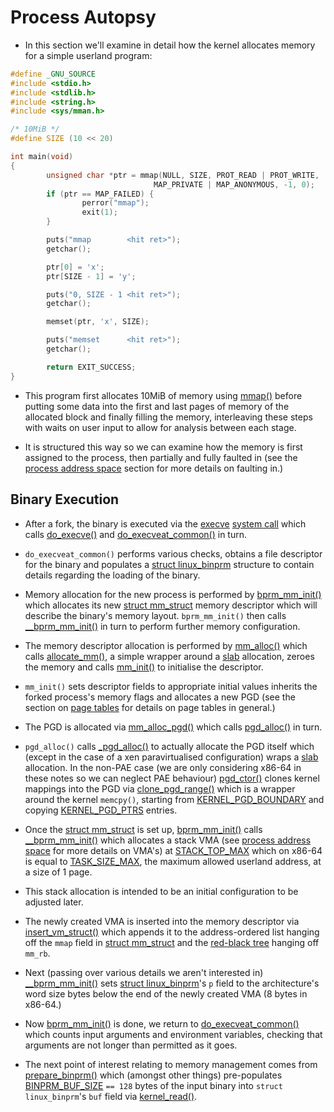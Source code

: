 # Process Autopsy

* In this section we'll examine in detail how the kernel allocates memory for a
  simple userland program:

```c
#define _GNU_SOURCE
#include <stdio.h>
#include <stdlib.h>
#include <string.h>
#include <sys/mman.h>

/* 10MiB */
#define SIZE (10 << 20)

int main(void)
{
        unsigned char *ptr = mmap(NULL, SIZE, PROT_READ | PROT_WRITE,
                                MAP_PRIVATE | MAP_ANONYMOUS, -1, 0);
        if (ptr == MAP_FAILED) {
                perror("mmap");
                exit(1);
        }

        puts("mmap        <hit ret>");
        getchar();

        ptr[0] = 'x';
        ptr[SIZE - 1] = 'y';

        puts("0, SIZE - 1 <hit ret>");
        getchar();

        memset(ptr, 'x', SIZE);

        puts("memset      <hit ret>");
        getchar();

        return EXIT_SUCCESS;
}
```

* This program first allocates 10MiB of memory using [mmap()][mmap] before
  putting some data into the first and last pages of memory of the allocated
  block and finally filling the memory, interleaving these steps with waits on
  user input to allow for analysis between each stage.

* It is structured this way so we can examine how the memory is first assigned
  to the process, then partially and fully faulted in (see the
  [process address space][process] section for more details on faulting in.)

## Binary Execution

* After a fork, the binary is executed via the [execve][execve]
  [system call][execve-syscall] which calls [do_execve()][do_execve] and
  [do_execveat_common()][do_execveat_common] in turn.

* `do_execveat_common()` performs various checks, obtains a file descriptor for
  the binary and populates a [struct linux_binprm][linux_binprm] structure to
  contain details regarding the loading of the binary.

* Memory allocation for the new process is performed by
  [bprm_mm_init()][bprm_mm_init] which allocates its new
  [struct mm_struct][mm_struct] memory descriptor which will describe the
  binary's memory layout. `bprm_mm_init()` then calls
  [__bprm_mm_init()][__bprm_mm_init] in turn to perform further memory
  configuration.

* The memory descriptor allocation is performed by [mm_alloc()][mm_alloc] which
  calls [allocate_mm()][allocate_mm], a simple wrapper around a [slab][slab]
  allocation, zeroes the memory and calls [mm_init()][mm_init] to initialise the
  descriptor.

* `mm_init()` sets descriptor fields to appropriate initial values inherits the
  forked process's memory flags and allocates a new PGD (see the section on
  [page tables][page-tables] for details on page tables in general.)

* The PGD is allocated via [mm_alloc_pgd()][mm_alloc_pgd] which calls
  [pgd_alloc()][pgd_alloc] in turn.

* `pgd_alloc()` calls [_pgd_alloc()][_pgd_alloc] to actually allocate the PGD
  itself which (except in the case of a xen paravirtualised configuration) wraps
  a [slab][slab] allocation. In the non-PAE case (we are only considering x86-64
  in these notes so we can neglect PAE behaviour) [pgd_ctor()][pgd_ctor] clones
  kernel mappings into the PGD via [clone_pgd_range()][clone_pgd_range] which is
  a wrapper around the kernel `memcpy()`, starting from
  [KERNEL_PGD_BOUNDARY][KERNEL_PGD_BOUNDARY] and copying
  [KERNEL_PGD_PTRS][KERNEL_PGD_PTRS] entries.

* Once the [struct mm_struct][mm_struct] is set up,
  [bprm_mm_init()][bprm_mm_init] calls [__bprm_mm_init()][__bprm_mm_init] which
  allocates a stack VMA (see [process address space][process] for more details
  on VMA's) at [STACK_TOP_MAX][STACK_TOP_MAX] which on x86-64 is equal to
  [TASK_SIZE_MAX][TASK_SIZE_MAX], the maximum allowed userland address, at a
  size of 1 page.

* This stack allocation is intended to be an initial configuration to be
  adjusted later.

* The newly created VMA is inserted into the memory descriptor via
  [insert_vm_struct()][insert_vm_struct] which appends it to the address-ordered
  list hanging off the `mmap` field in [struct mm_struct][mm_struct] and the
  [red-black tree][red-black-tree] hanging off `mm_rb`.

* Next (passing over various details we aren't interested in)
  [__bprm_mm_init()][__bprm_mm_init] sets [struct linux_binprm][linux_binprm]'s
  `p` field to the architecture's word size bytes below the end of the newly
  created VMA (8 bytes in x86-64.)

* Now [bprm_mm_init()][bprm_mm_init] is done, we return to
  [do_execveat_common()][do_execveat_common] which counts input arguments and
  environment variables, checking that arguments are not longer than permitted
  as it goes.

* The next point of interest relating to memory management comes from
  [prepare_binprm()][prepare_binprm] which (amongst other things) pre-populates
  [BINPRM_BUF_SIZE][BINPRM_BUF_SIZE] `== 128` bytes of the input binary into
  `struct linux_binprm`'s `buf` field via [kernel_read()][kernel_read].

[BINPRM_BUF_SIZE]:https://github.com/torvalds/linux/blob/v4.6/include/uapi/linux/binfmts.h#L18
[KERNEL_PGD_BOUNDARY]:https://github.com/torvalds/linux/blob/v4.6/arch/x86/include/asm/pgtable.h#L722
[KERNEL_PGD_PTRS]:https://github.com/torvalds/linux/blob/v4.6/arch/x86/include/asm/pgtable.h#L723
[STACK_TOP_MAX]:https://github.com/torvalds/linux/blob/v4.6/arch/x86/include/asm/processor.h#L761
[TASK_SIZE_MAX]:https://github.com/torvalds/linux/blob/v4.6/arch/x86/include/asm/processor.h#L747
[__bprm_mm_init]:https://github.com/torvalds/linux/blob/v4.6/fs/exec.c#L260
[_pgd_alloc]:https://github.com/torvalds/linux/blob/v4.6/arch/x86/mm/pgtable.c#L319
[allocate_mm]:https://github.com/torvalds/linux/blob/v4.6/kernel/fork.c#L566
[bprm_mm_init]:https://github.com/torvalds/linux/blob/v4.6/fs/exec.c#L373
[clone_pgd_range]:https://github.com/torvalds/linux/blob/v4.6/arch/x86/include/asm/pgtable.h#L879
[do_execve]:https://github.com/torvalds/linux/blob/v4.6/fs/exec.c#L1724
[do_execveat_common]:https://github.com/torvalds/linux/blob/v4.6/fs/exec.c#L1580
[execve-syscall]:http://man7.org/linux/man-pages/man2/execve.2.html
[execve]:https://github.com/torvalds/linux/blob/v4.6/fs/exec.c#L1806
[insert_vm_struct]:https://github.com/torvalds/linux/blob/v4.6/mm/mmap.c#L2769
[kernel_read]:https://github.com/torvalds/linux/blob/v4.6/fs/exec.c#L822
[linux_binprm]:http://github.com/torvalds/linux/blob/v4.6/include/linux/binfmts.h#L14
[mm_alloc]:https://github.com/torvalds/linux/blob/v4.6/kernel/fork.c#L674
[mm_alloc_pgd]:https://github.com/torvalds/linux/blob/v4.6/kernel/fork.c#L540
[mm_init]:https://github.com/torvalds/linux/blob/v4.6/kernel/fork.c#L598
[mm_struct]:http://github.com/torvalds/linux/blob/v4.6/include/linux/mm_types.h#L390
[mmap]:http://man7.org/linux/man-pages/man2/mmap.2.html
[pgd_alloc]:https://github.com/torvalds/linux/blob/v4.6/arch/x86/mm/pgtable.c#L354
[pgd_ctor]:https://github.com/torvalds/linux/blob/v4.6/arch/x86/mm/pgtable.c#L116
[prepare_binprm]:https://github.com/torvalds/linux/blob/v4.6/fs/exec.c#L1436
[red-black-tree]:https://en.wikipedia.org/wiki/Red%E2%80%93black_tree

[page-tables]:./page-tables.md
[process]:./process.md
[slab]:./slab.md
